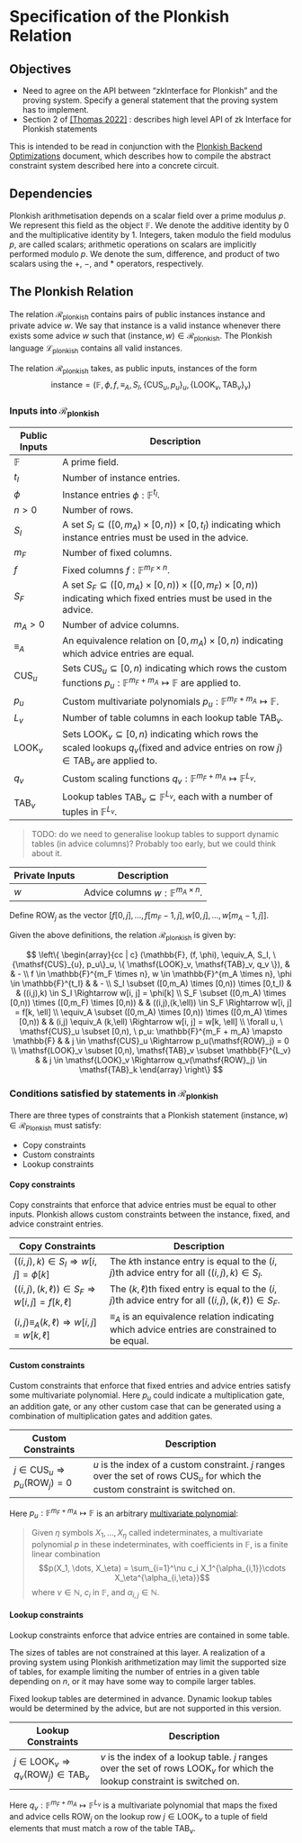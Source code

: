 # Specification of the Plonkish Relation

## Objectives
- Need to agree on the API between “zkInterface for Plonkish” and the proving system.  Specify a general statement that the proving system has to implement.
- Section 2 of [[Thomas 2022]](https://eprint.iacr.org/2022/777.pdf) : describes high level API of zk Interface for Plonkish statements

This is intended to be read in conjunction with the [Plonkish Backend Optimizations](optimizations.md) document, which describes how to compile the abstract constraint system described here into a concrete circuit.

## Dependencies

Plonkish arithmetisation depends on a scalar field over a prime modulus $p$. We represent this field as the object $\mathbb{F}$. We denote the additive identity by $0$ and the multiplicative identity by $1$. Integers, taken modulo the field modulus $p$, are called scalars; arithmetic operations on scalars are implicitly performed modulo $p$. We denote the sum, difference, and product of two scalars using the $+$, $-$, and $*$ operators, respectively.

## The Plonkish Relation
The relation $\mathcal{R}_{\mathsf{plonkish}}$ contains pairs of public instances $\mathsf{instance}$ and private advice $w$.
We say that $\mathsf{instance}$ is a valid instance whenever there exists some advice $w$ such that $(\mathsf{instance}, w) \in \mathcal{R}_{\mathsf{plonkish}}.$
The Plonkish language $\mathcal{L}_{\mathsf{plonkish}}$ contains all valid instances.

The relation $\mathcal{R}_{\mathsf{plonkish}}$ takes, as public inputs, instances of the form
$$
\mathsf{instance} = (\mathbb{F}, \phi, f, \equiv_A, S_I, \{ \mathsf{CUS}_{u}, p_u \}_u, \{ \mathsf{LOOK}_v, \mathsf{TAB}_v \}_v)
$$

### Inputs into $\mathcal{R}_{\mathsf{plonkish}}$

| Public Inputs     | Description |
| ----------------- | -------- |
| $\mathbb{F}$      | A prime field. |
| $t_I$             | Number of instance entries. |
| $\phi$            | Instance entries $\phi : \mathbb{F}^{t_I}$. |
| $n > 0$           | Number of rows. |
| $S_I$             | A set $S_I \subseteq ([0,m_A) \times [0,n)) \times [0,t_I)$ indicating which instance entries must be used in the advice. |
| $m_F$             | Number of fixed columns. |
| $f$               | Fixed columns $f : \mathbb{F}^{m_F \times n}$. |
| $S_F$             | A set $S_F \subseteq ([0,m_A) \times [0,n)) \times ([0,m_F) \times [0,n))$ indicating which fixed entries must be used in the advice. |
| $m_A > 0$         | Number of advice columns. |
| $\equiv_A$        | An equivalence relation on $[0,m_A) \times [0,n)$ indicating which advice entries are equal. |
| $\mathsf{CUS}_u$  | Sets $\mathsf{CUS}_u \subseteq [0,n)$ indicating which rows the custom functions $p_u: \mathbb{F}^{m_F + m_A} \mapsto \mathbb{F}$ are applied to. |
| $p_u$             | Custom multivariate polynomials $p_u: \mathbb{F}^{m_F + m_A}  \mapsto \mathbb{F}$. |
| $L_v$             | Number of table columns in each lookup table $\mathsf{TAB}_v$. |
| $\mathsf{LOOK}_v$ | Sets $\mathsf{LOOK}_v \subseteq [0,n)$ indicating which rows the scaled lookups $q_v(\text{fixed and advice entries on row } j) \in \mathsf{TAB}_v$ are applied to. |
| $q_v$             | Custom scaling functions $q_v: \mathbb{F}^{m_F + m_A} \mapsto \mathbb{F}^{L_v}$. |
| $\mathsf{TAB}_v$  | Lookup tables $\mathsf{TAB}_v \subseteq \mathbb{F}^{L_v}$, each with a number of tuples in $\mathbb{F}^{L_v}$. |

> TODO: do we need to generalise lookup tables to support dynamic tables (in advice columns)? Probably too early, but we could think about it.

| Private Inputs    | Description |
| ----------------- | -------- |
| $w$               | Advice columns $w : \mathbb{F}^{m_A \times n}$. |

Define $\mathsf{ROW}_j$ as the vector $[f[0, j], \ldots, f[m_F-1, j], w[0, j], \ldots, w[m_A-1,j]]$.

Given the above definitions, the relation $\mathcal{R}_{\mathsf{plonkish}}$ is given by:

$$
\left\{ \begin{array}{cc | c}
   (\mathbb{F}, (f, \phi), \equiv_A, S_I, \{\mathsf{CUS}_{u}, p_u\}_u, \{ \mathsf{LOOK}_v, \mathsf{TAB}_v, q_v \}), & & - \\
   f \in \mathbb{F}^{m_F \times n}, w \in \mathbb{F}^{m_A \times n}, \phi \in \mathbb{F}^{t_I} & & - \\
   S_I \subset ([0,m_A) \times [0,n)) \times [0,t_I) & & ((i,j),k) \in S_I \Rightarrow w[i, j] = \phi[k] \\
   S_F \subset ([0,m_A) \times [0,n)) \times ([0,m_F) \times [0,n)) & & ((i,j),(k,\ell)) \in S_F \Rightarrow w[i, j] = f[k, \ell] \\
   \equiv_A \subset ([0,m_A) \times [0,n)) \times ([0,m_A) \times [0,n)) & & (i,j) \equiv_A (k,\ell) \Rightarrow w[i, j] = w[k, \ell] \\
   \forall u, \ \mathsf{CUS}_u \subset [0,n), \ p_u: \mathbb{F}^{m_F + m_A} \mapsto \mathbb{F} & & j \in \mathsf{CUS}_u \Rightarrow p_u(\mathsf{ROW}_j) = 0 \\
   \mathsf{LOOK}_v \subset [0,n), \mathsf{TAB}_v \subset \mathbb{F}^{L_v} & & j \in \mathsf{LOOK}_v \Rightarrow q_v(\mathsf{ROW}_j) \in \mathsf{TAB}_k
\end{array} \right\}
$$

### Conditions satisfied by statements in $\mathcal{R}_{\mathsf{plonkish}}$

There are three types of constraints that a Plonkish statement $(\mathsf{instance}, w) \in \mathcal{R}_{\mathsf{Plonkish}}$ must satisfy:

* Copy constraints
* Custom constraints
* Lookup constraints

#### Copy constraints

Copy constraints that enforce that advice entries must be equal to other inputs.  Plonkish allows custom constraints between the instance, fixed, and advice constraint entries.

| Copy Constraints  | Description |
| ----------------- | -------- |
| $((i,j),k) \in S_I \Rightarrow w[i, j] = \phi[k]$ | The $k$th instance entry is equal to the $(i,j)$th advice entry for all $((i,j),k) \in S_I$. |
| $((i,j),(k,\ell)) \in S_F \Rightarrow w[i, j] = f[k, \ell]$ | The $(k, \ell)$th fixed entry is equal to the $(i,j)$th advice entry for all $((i,j),(k,\ell)) \in S_F$. |
| $(i,j) \equiv_A (k,\ell) \Rightarrow w[i, j] = w[k, \ell]$ | $\equiv_A$ is an equivalence relation indicating which advice entries are constrained to be equal. |

#### Custom constraints

Custom constraints that enforce that fixed entries and advice entries satisfy some multivariate polynomial.  Here $p_u$ could indicate a multiplication gate, an addition gate, or any other custom case that can be generated using a combination of multiplication gates and addition gates.

| Custom Constraints | Description |
| -------- | -------- | 
| $j \in \mathsf{CUS}_u \Rightarrow p_u(\mathsf{ROW}_j) = 0$ | $u$ is the index of a custom constraint. $j$ ranges over the set of rows $\mathsf{CUS}_u$ for which the custom constraint is switched on. |

<!---
Define the X notation earlier and use it throughout.
-->

Here $p_u: \mathbb{F}^{m_F + m_A} \mapsto \mathbb{F}$ is an arbitrary [multivariate polynomial](https://en.wikipedia.org/wiki/Polynomial_ring#Definition_(multivariate_case)):

> Given $\eta$ symbols $X_1, \dots, X_\eta$ called indeterminates, a multivariate polynomial $p$ in these indeterminates, with coefficients in $\mathbb{F}$,
> is a finite linear combination $$p(X_1, \dots, X_\eta) = \sum_{i=1}^\nu c_i X_1^{\alpha_{i,1}}\cdots X_\eta^{\alpha_{i,\eta}}$$ where $\nu \in \mathbb{N}$, $c_i$ in $\mathbb{F}$, and $\alpha_{i,j} \in \mathbb{N}$.

#### Lookup constraints

Lookup constraints enforce that advice entries are contained in some table.

The sizes of tables are not constrained at this layer. A realization of a proving system using Plonkish arithmetization may limit the supported size of tables, for example limiting the number of entries in a given table depending on $n$, or it may have some way to compile larger tables.

Fixed lookup tables are determined in advance. Dynamic lookup tables would be determined by the advice, but are not supported in this version.

| Lookup Constraints | Description |
| -------- | -------- |
| $j \in \mathsf{LOOK}_v \Rightarrow q_v(\mathsf{ROW}_j) \in \mathsf{TAB}_v$ | $v$ is the index of a lookup table. $j$ ranges over the set of rows $\mathsf{LOOK}_v$ for which the lookup constraint is switched on. |

Here $q_v: \mathbb{F}^{m_F + m_A} \mapsto \mathbb{F}^{L_v}$ is a multivariate polynomial that maps the fixed and advice cells $\mathsf{ROW}_j$ on the lookup row $j \in \mathsf{LOOK}_v$ to a tuple of field elements that must match a row of the table $\mathsf{TAB}_v$.
